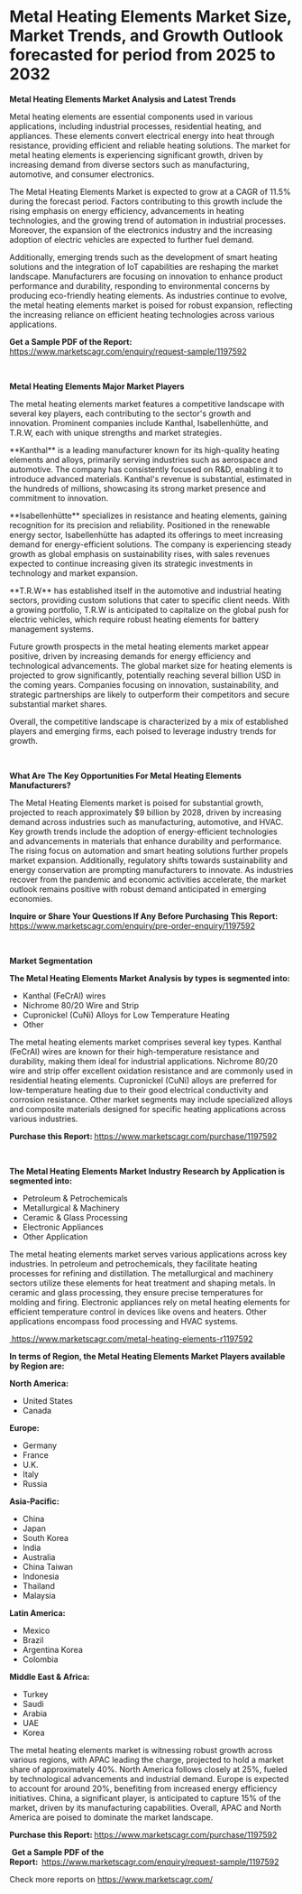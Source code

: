 <p><h1>Metal Heating Elements Market Size, Market Trends, and Growth Outlook forecasted for period from 2025 to 2032</h1></p><p><strong>Metal Heating Elements Market Analysis and Latest Trends</strong></p>
<p><p>Metal heating elements are essential components used in various applications, including industrial processes, residential heating, and appliances. These elements convert electrical energy into heat through resistance, providing efficient and reliable heating solutions. The market for metal heating elements is experiencing significant growth, driven by increasing demand from diverse sectors such as manufacturing, automotive, and consumer electronics.</p><p>The Metal Heating Elements Market is expected to grow at a CAGR of 11.5% during the forecast period. Factors contributing to this growth include the rising emphasis on energy efficiency, advancements in heating technologies, and the growing trend of automation in industrial processes. Moreover, the expansion of the electronics industry and the increasing adoption of electric vehicles are expected to further fuel demand.</p><p>Additionally, emerging trends such as the development of smart heating solutions and the integration of IoT capabilities are reshaping the market landscape. Manufacturers are focusing on innovation to enhance product performance and durability, responding to environmental concerns by producing eco-friendly heating elements. As industries continue to evolve, the metal heating elements market is poised for robust expansion, reflecting the increasing reliance on efficient heating technologies across various applications.</p></p>
<p><strong>Get a Sample PDF of the Report:&nbsp;</strong> <a href="https://www.marketscagr.com/enquiry/request-sample/1197592?utm_campaign=2991&utm_medium=2&utm_source=Github&utm_content=ia&utm_term=01042025&utm_id=metal-heating-elements">https://www.marketscagr.com/enquiry/request-sample/1197592</a></p>
<p>&nbsp;</p>
<p><strong>Metal Heating Elements Major Market Players</strong></p>
<p><p>The metal heating elements market features a competitive landscape with several key players, each contributing to the sector's growth and innovation. Prominent companies include Kanthal, Isabellenhütte, and T.R.W, each with unique strengths and market strategies.</p><p>**Kanthal** is a leading manufacturer known for its high-quality heating elements and alloys, primarily serving industries such as aerospace and automotive. The company has consistently focused on R&D, enabling it to introduce advanced materials. Kanthal's revenue is substantial, estimated in the hundreds of millions, showcasing its strong market presence and commitment to innovation.</p><p>**Isabellenhütte** specializes in resistance and heating elements, gaining recognition for its precision and reliability. Positioned in the renewable energy sector, Isabellenhütte has adapted its offerings to meet increasing demand for energy-efficient solutions. The company is experiencing steady growth as global emphasis on sustainability rises, with sales revenues expected to continue increasing given its strategic investments in technology and market expansion.</p><p>**T.R.W** has established itself in the automotive and industrial heating sectors, providing custom solutions that cater to specific client needs. With a growing portfolio, T.R.W is anticipated to capitalize on the global push for electric vehicles, which require robust heating elements for battery management systems.</p><p>Future growth prospects in the metal heating elements market appear positive, driven by increasing demands for energy efficiency and technological advancements. The global market size for heating elements is projected to grow significantly, potentially reaching several billion USD in the coming years. Companies focusing on innovation, sustainability, and strategic partnerships are likely to outperform their competitors and secure substantial market shares. </p><p>Overall, the competitive landscape is characterized by a mix of established players and emerging firms, each poised to leverage industry trends for growth.</p></p>
<p>&nbsp;</p>
<p><strong>What Are The Key Opportunities For Metal Heating Elements Manufacturers?</strong></p>
<p><p>The Metal Heating Elements market is poised for substantial growth, projected to reach approximately $9 billion by 2028, driven by increasing demand across industries such as manufacturing, automotive, and HVAC. Key growth trends include the adoption of energy-efficient technologies and advancements in materials that enhance durability and performance. The rising focus on automation and smart heating solutions further propels market expansion. Additionally, regulatory shifts towards sustainability and energy conservation are prompting manufacturers to innovate. As industries recover from the pandemic and economic activities accelerate, the market outlook remains positive with robust demand anticipated in emerging economies.</p></p>
<p><strong>Inquire or Share Your Questions If Any Before Purchasing This Report:</strong> <a href="https://www.marketscagr.com/enquiry/pre-order-enquiry/1197592?utm_campaign=2991&utm_medium=2&utm_source=Github&utm_content=ia&utm_term=01042025&utm_id=metal-heating-elements">https://www.marketscagr.com/enquiry/pre-order-enquiry/1197592</a></p>
<p>&nbsp;</p>
<p><strong>Market Segmentation</strong></p>
<p><strong>The Metal Heating Elements Market Analysis by types is segmented into:</strong></p>
<p><ul><li>Kanthal (FeCrAl) wires</li><li>Nichrome 80/20 Wire and Strip</li><li>Cupronickel (CuNi) Alloys for Low Temperature Heating</li><li>Other</li></ul></p>
<p><p>The metal heating elements market comprises several key types. Kanthal (FeCrAl) wires are known for their high-temperature resistance and durability, making them ideal for industrial applications. Nichrome 80/20 wire and strip offer excellent oxidation resistance and are commonly used in residential heating elements. Cupronickel (CuNi) alloys are preferred for low-temperature heating due to their good electrical conductivity and corrosion resistance. Other market segments may include specialized alloys and composite materials designed for specific heating applications across various industries.</p></p>
<p><strong>Purchase this Report:&nbsp;</strong><a href="https://www.marketscagr.com/purchase/1197592?utm_campaign=2991&utm_medium=2&utm_source=Github&utm_content=ia&utm_term=01042025&utm_id=metal-heating-elements">https://www.marketscagr.com/purchase/1197592</a></p>
<p>&nbsp;</p>
<p><strong>The Metal Heating Elements Market Industry Research by Application is segmented into:</strong></p>
<p><ul><li>Petroleum & Petrochemicals</li><li>Metallurgical & Machinery</li><li>Ceramic & Glass Processing</li><li>Electronic Appliances</li><li>Other Application</li></ul></p>
<p><p>The metal heating elements market serves various applications across key industries. In petroleum and petrochemicals, they facilitate heating processes for refining and distillation. The metallurgical and machinery sectors utilize these elements for heat treatment and shaping metals. In ceramic and glass processing, they ensure precise temperatures for molding and firing. Electronic appliances rely on metal heating elements for efficient temperature control in devices like ovens and heaters. Other applications encompass food processing and HVAC systems.</p></p>
<p><a href="https://www.marketscagr.com/metal-heating-elements-r1197592?utm_campaign=2991&utm_medium=2&utm_source=Github&utm_content=ia&utm_term=01042025&utm_id=metal-heating-elements">&nbsp;https://www.marketscagr.com/metal-heating-elements-r1197592</a></p>
<p><strong>In terms of Region, the Metal Heating Elements Market Players available by Region are:</strong></p>
<p>
    <p> <strong> North America: </strong>
        <ul>
            <li>United States</li>
            <li>Canada</li>
        </ul>
        </p> 
    <p> <strong> Europe: </strong>
        <ul>
            <li>Germany</li>
            <li>France</li>
            <li>U.K.</li>
            <li>Italy</li>
            <li>Russia</li>
        </ul>
        </p> 
    <p> <strong> Asia-Pacific: </strong>
        <ul>
            <li>China</li>
            <li>Japan</li>
            <li>South Korea</li>
            <li>India</li>
            <li>Australia</li>
            <li>China Taiwan</li>
            <li>Indonesia</li>
            <li>Thailand</li>
            <li>Malaysia</li>
        </ul>
        </p> 
    <p> <strong> Latin America: </strong>
        <ul>
            <li>Mexico</li>
            <li>Brazil</li>
            <li>Argentina Korea</li>
            <li>Colombia</li>
        </ul>
        </p> 
    <p> <strong> Middle East & Africa: </strong>
        <ul>
            <li>Turkey</li>
            <li>Saudi</li>
            <li>Arabia</li>
            <li>UAE</li>
            <li>Korea</li>
        </ul>
    </p>
    </p>
<p><p>The metal heating elements market is witnessing robust growth across various regions, with APAC leading the charge, projected to hold a market share of approximately 40%. North America follows closely at 25%, fueled by technological advancements and industrial demand. Europe is expected to account for around 20%, benefiting from increased energy efficiency initiatives. China, a significant player, is anticipated to capture 15% of the market, driven by its manufacturing capabilities. Overall, APAC and North America are poised to dominate the market landscape.</p></p>
<p><strong>Purchase this Report: </strong><a href="https://www.marketscagr.com/purchase/1197592?utm_campaign=2991&utm_medium=2&utm_source=Github&utm_content=ia&utm_term=01042025&utm_id=metal-heating-elements">https://www.marketscagr.com/purchase/1197592</a></p>
<p>&nbsp;<strong>Get a Sample PDF of the Report:&nbsp;&nbsp;</strong><a href="https://www.marketscagr.com/enquiry/request-sample/1197592?utm_campaign=2991&utm_medium=2&utm_source=Github&utm_content=ia&utm_term=01042025&utm_id=metal-heating-elements">https://www.marketscagr.com/enquiry/request-sample/1197592</a></p>
<p><strong></strong></p>
<p>Check more reports on <a href="https://www.marketscagr.com/?utm_campaign=2991&utm_medium=2&utm_source=Github&utm_content=ia&utm_term=01042025&utm_id=metal-heating-elements">https://www.marketscagr.com/</a></p>